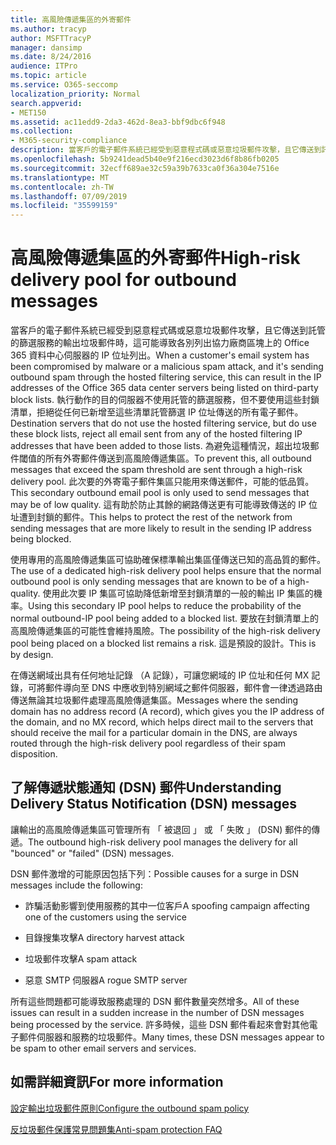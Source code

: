 ```yaml
---
title: 高風險傳遞集區的外寄郵件
ms.author: tracyp
author: MSFTTracyP
manager: dansimp
ms.date: 8/24/2016
audience: ITPro
ms.topic: article
ms.service: O365-seccomp
localization_priority: Normal
search.appverid:
- MET150
ms.assetid: ac11edd9-2da3-462d-8ea3-bbf9dbc6f948
ms.collection:
- M365-security-compliance
description: 當客戶的電子郵件系統已經受到惡意程式碼或惡意垃圾郵件攻擊，且它傳送到託管的篩選服務的輸出垃圾郵件時，這可能導致各別列出協力廠商區塊上的 Office 365 資料中心伺服器的 IP 位址列出。
ms.openlocfilehash: 5b9241dead5b40e9f216ecd3023d6f8b86fb0205
ms.sourcegitcommit: 32ecff689ae32c59a39b7633ca0f36a304e7516e
ms.translationtype: MT
ms.contentlocale: zh-TW
ms.lasthandoff: 07/09/2019
ms.locfileid: "35599159"
---
```

# <a name="high-risk-delivery-pool-for-outbound-messages"></a><span data-ttu-id="b2db6-103">高風險傳遞集區的外寄郵件</span><span class="sxs-lookup"><span data-stu-id="b2db6-103">High-risk delivery pool for outbound messages</span></span>

<span data-ttu-id="b2db6-104">當客戶的電子郵件系統已經受到惡意程式碼或惡意垃圾郵件攻擊，且它傳送到託管的篩選服務的輸出垃圾郵件時，這可能導致各別列出協力廠商區塊上的 Office 365 資料中心伺服器的 IP 位址列出。</span><span class="sxs-lookup"><span data-stu-id="b2db6-104">When a customer's email system has been compromised by malware or a malicious spam attack, and it's sending outbound spam through the hosted filtering service, this can result in the IP addresses of the Office 365 data center servers being listed on third-party block lists.</span></span> <span data-ttu-id="b2db6-105">執行動作的目的伺服器不使用託管的篩選服務，但不要使用這些封鎖清單，拒絕從任何已新增至這些清單託管篩選 IP 位址傳送的所有電子郵件。</span><span class="sxs-lookup"><span data-stu-id="b2db6-105">Destination servers that do not use the hosted filtering service, but do use these block lists, reject all email sent from any of the hosted filtering IP addresses that have been added to those lists.</span></span> <span data-ttu-id="b2db6-106">為避免這種情況，超出垃圾郵件閾值的所有外寄郵件傳送到高風險傳遞集區。</span><span class="sxs-lookup"><span data-stu-id="b2db6-106">To prevent this, all outbound messages that exceed the spam threshold are sent through a high-risk delivery pool.</span></span> <span data-ttu-id="b2db6-107">此次要的外寄電子郵件集區只能用來傳送郵件，可能的低品質。</span><span class="sxs-lookup"><span data-stu-id="b2db6-107">This secondary outbound email pool is only used to send messages that may be of low quality.</span></span> <span data-ttu-id="b2db6-108">這有助於防止其餘的網路傳送更有可能導致傳送的 IP 位址遭到封鎖的郵件。</span><span class="sxs-lookup"><span data-stu-id="b2db6-108">This helps to protect the rest of the network from sending messages that are more likely to result in the sending IP address being blocked.</span></span>
  
<span data-ttu-id="b2db6-109">使用專用的高風險傳遞集區可協助確保標準輸出集區僅傳送已知的高品質的郵件。</span><span class="sxs-lookup"><span data-stu-id="b2db6-109">The use of a dedicated high-risk delivery pool helps ensure that the normal outbound pool is only sending messages that are known to be of a high-quality.</span></span> <span data-ttu-id="b2db6-110">使用此次要 IP 集區可協助降低新增至封鎖清單的一般的輸出 IP 集區的機率。</span><span class="sxs-lookup"><span data-stu-id="b2db6-110">Using this secondary IP pool helps to reduce the probability of the normal outbound-IP pool being added to a blocked list.</span></span> <span data-ttu-id="b2db6-111">要放在封鎖清單上的高風險傳遞集區的可能性會維持風險。</span><span class="sxs-lookup"><span data-stu-id="b2db6-111">The possibility of the high-risk delivery pool being placed on a blocked list remains a risk.</span></span> <span data-ttu-id="b2db6-112">這是預設的設計。</span><span class="sxs-lookup"><span data-stu-id="b2db6-112">This is by design.</span></span>
  
<span data-ttu-id="b2db6-113">在傳送網域出具有任何地址記錄 （A 記錄），可讓您網域的 IP 位址和任何 MX 記錄，可將郵件導向至 DNS 中應收到特別網域之郵件伺服器，郵件會一律透過路由傳送無論其垃圾郵件處理高風險傳遞集區。</span><span class="sxs-lookup"><span data-stu-id="b2db6-113">Messages where the sending domain has no address record (A record), which gives you the IP address of the domain, and no MX record, which helps direct mail to the servers that should receive the mail for a particular domain in the DNS, are always routed through the high-risk delivery pool regardless of their spam disposition.</span></span>
  
## <a name="understanding-delivery-status-notification-dsn-messages"></a><span data-ttu-id="b2db6-114">了解傳遞狀態通知 (DSN) 郵件</span><span class="sxs-lookup"><span data-stu-id="b2db6-114">Understanding Delivery Status Notification (DSN) messages</span></span>

<span data-ttu-id="b2db6-115">讓輸出的高風險傳遞集區可管理所有 「 被退回 」 或 「 失敗 」 (DSN) 郵件的傳遞。</span><span class="sxs-lookup"><span data-stu-id="b2db6-115">The outbound high-risk delivery pool manages the delivery for all "bounced" or "failed" (DSN) messages.</span></span>
  
<span data-ttu-id="b2db6-116">DSN 郵件激增的可能原因包括下列：</span><span class="sxs-lookup"><span data-stu-id="b2db6-116">Possible causes for a surge in DSN messages include the following:</span></span>
  
- <span data-ttu-id="b2db6-117">詐騙活動影響到使用服務的其中一位客戶</span><span class="sxs-lookup"><span data-stu-id="b2db6-117">A spoofing campaign affecting one of the customers using the service</span></span>
    
- <span data-ttu-id="b2db6-118">目錄搜集攻擊</span><span class="sxs-lookup"><span data-stu-id="b2db6-118">A directory harvest attack</span></span>
    
- <span data-ttu-id="b2db6-119">垃圾郵件攻擊</span><span class="sxs-lookup"><span data-stu-id="b2db6-119">A spam attack</span></span>
    
- <span data-ttu-id="b2db6-120">惡意 SMTP 伺服器</span><span class="sxs-lookup"><span data-stu-id="b2db6-120">A rogue SMTP server</span></span>
    
<span data-ttu-id="b2db6-121">所有這些問題都可能導致服務處理的 DSN 郵件數量突然增多。</span><span class="sxs-lookup"><span data-stu-id="b2db6-121">All of these issues can result in a sudden increase in the number of DSN messages being processed by the service.</span></span> <span data-ttu-id="b2db6-122">許多時候，這些 DSN 郵件看起來會對其他電子郵件伺服器和服務的垃圾郵件。</span><span class="sxs-lookup"><span data-stu-id="b2db6-122">Many times, these DSN messages appear to be spam to other email servers and services.</span></span>
  
## <a name="for-more-information"></a><span data-ttu-id="b2db6-123">如需詳細資訊</span><span class="sxs-lookup"><span data-stu-id="b2db6-123">For more information</span></span>

[<span data-ttu-id="b2db6-124">設定輸出垃圾郵件原則</span><span class="sxs-lookup"><span data-stu-id="b2db6-124">Configure the outbound spam policy</span></span>](configure-the-outbound-spam-policy.md)
  
[<span data-ttu-id="b2db6-125">反垃圾郵件保護常見問題集</span><span class="sxs-lookup"><span data-stu-id="b2db6-125">Anti-spam protection FAQ</span></span>](anti-spam-protection-faq.md)
  

